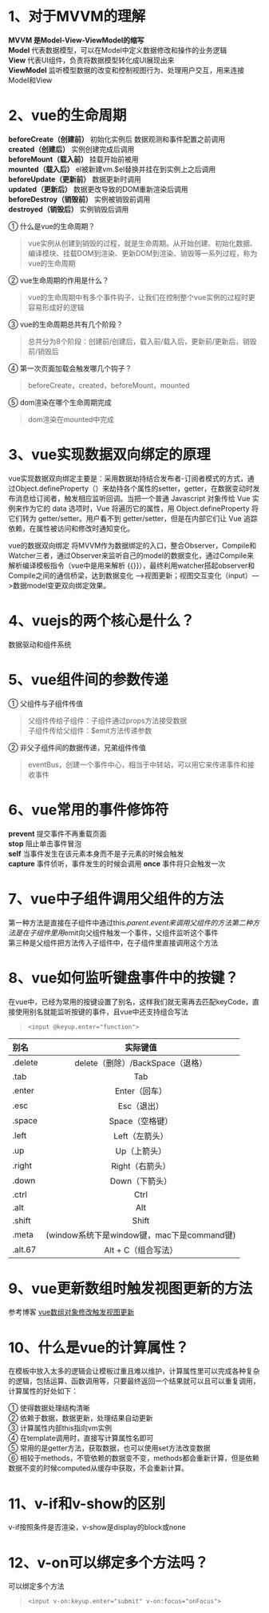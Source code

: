 # 1、对于MVVM的理解
**MVVM 是Model-View-ViewModel的缩写**  
**Model** 代表数据模型，可以在Model中定义数据修改和操作的业务逻辑  
**View** 代表UI组件，负责将数据模型转化成UI展现出来  
**ViewModel** 监听模型数据的改变和控制视图行为、处理用户交互，用来连接Model和View

# 2、vue的生命周期
**beforeCreate（创建前）** 初始化实例后 数据观测和事件配置之前调用  
**created（创建后）** 实例创建完成后调用   
**beforeMount（载入前）** 挂载开始前被用  
**mounted（载入后）** el被新建vm.$el替换并挂在到实例上之后调用  
**beforeUpdate（更新前）** 数据更新时调用  
**updated（更新后）** 数据更改导致的DOM重新渲染后调用  
**beforeDestroy（销毁前）** 实例被销毁前调用  
**destroyed（销毁后）** 实例销毁后调用

① 什么是vue的生命周期？
> vue实例从创建到销毁的过程，就是生命周期。从开始创建、初始化数据、编译模块、挂载DOM到渲染、更新DOM到渲染、销毁等一系列过程，称为vue的生命周期

② vue生命周期的作用是什么？
> vue的生命周期中有多个事件钩子，让我们在控制整个vue实例的过程时更容易形成好的逻辑

③ vue的生命周期总共有几个阶段？
> 总共分为8个阶段：创建前/创建后，载入前/载入后，更新前/更新后，销毁前/销毁后

④ 第一次页面加载会触发哪几个钩子？
> beforeCreate，created，beforeMount，mounted

⑤ dom渲染在哪个生命周期完成
> dom渲染在mounted中完成

# 3、vue实现数据双向绑定的原理
vue实现数据双向绑定主要是：采用数据劫持结合发布者-订阅者模式的方式，通过Object.defineProperty（）来劫持各个属性的setter，getter，在数据变动时发布消息给订阅者，触发相应监听回调。当把一个普通 Javascript 对象传给 Vue 实例来作为它的 data 选项时，Vue 将遍历它的属性，用 Object.defineProperty 将它们转为 getter/setter。用户看不到 getter/setter，但是在内部它们让 Vue 追踪依赖，在属性被访问和修改时通知变化。

vue的数据双向绑定 将MVVM作为数据绑定的入口，整合Observer，Compile和Watcher三者，通过Observer来监听自己的model的数据变化，通过Compile来解析编译模板指令（vue中是用来解析 {{}}），最终利用watcher搭起observer和Compile之间的通信桥梁，达到数据变化 —>视图更新；视图交互变化（input）—>数据model变更双向绑定效果。

# 4、vuejs的两个核心是什么？
数据驱动和组件系统

# 5、vue组件间的参数传递
① 父组件与子组件传值
> 父组件传给子组件：子组件通过props方法接受数据  
> 子组件传给父组件：$emit方法传递参数

② 非父子组件间的数据传递，兄弟组件传值
> eventBus，创建一个事件中心，相当于中转站，可以用它来传递事件和接收事件

# 6、vue常用的事件修饰符
**prevent** 提交事件不再重载页面  
**stop** 阻止单击事件冒泡  
**self** 当事件发生在该元素本身而不是子元素的时候会触发  
**capture** 事件侦听，事件发生的时候会调用
**once** 事件将只会触发一次

# 7、vue中子组件调用父组件的方法
第一种方法是直接在子组件中通过this.$parent.event来调用父组件的方法  
第二种方法是在子组件里用$emit向父组件触发一个事件，父组件监听这个事件  
第三种是父组件把方法传入子组件中，在子组件里直接调用这个方法

# 8、vue如何监听键盘事件中的按键？
在vue中，已经为常用的按键设置了别名，这样我们就无需再去匹配keyCode，直接使用别名就能监听按键的事件，且vue中还支持组合写法  
> `<input @keyup.enter="function">`

别名|实际键值
:--|:--:
.delete|delete（删除）/BackSpace（退格）
.tab|Tab
.enter|Enter（回车）
.esc|Esc（退出）
.space|Space（空格键）
.left|Left（左箭头）
.up|Up（上箭头）
.right|Right（右箭头）
.down|Down（下箭头）
.ctrl|Ctrl
.alt|Alt
.shift|Shift
.meta|(window系统下是window键，mac下是command键)
.alt.67|Alt + C（组合写法）

# 9、vue更新数组时触发视图更新的方法
参考博客 [vue数组对象修改触发视图更新](https://www.cnblogs.com/mengff/p/8482867.html)

# 10、什么是vue的计算属性？
在模板中放入太多的逻辑会让模板过重且难以维护，计算属性里可以完成各种复杂的逻辑，包括运算、函数调用等，只要最终返回一个结果就可以且可以重复调用，计算属性的好处如下：  

① 使得数据处理结构清晰  
② 依赖于数据，数据更新，处理结果自动更新  
③ 计算属性内部this指向vm实例  
④ 在template调用时，直接写计算属性名即可  
⑤ 常用的是getter方法，获取数据，也可以使用set方法改变数据  
⑥ 相较于methods，不管依赖的数据变不变，methods都会重新计算，但是依赖数据不变的时候computed从缓存中获取，不会重新计算。

# 11、v-if和v-show的区别
v-if按照条件是否渲染，v-show是display的block或none

# 12、v-on可以绑定多个方法吗？
可以绑定多个方法  
> `<input v-on:keyup.enter="submit" v-on:focus="onFocus">`


